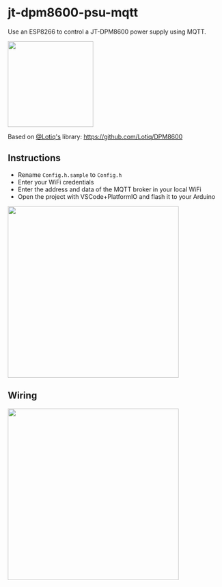 # jt-dpm8600-psu-mqtt
Use an ESP8266 to control a JT-DPM8600 power supply using MQTT.

<img src="https://user-images.githubusercontent.com/1439229/210946071-9ef86473-e93a-4431-8c09-73fe14364731.png" width="200">

Based on [@Lotiq's](https://github.com/Lotiq) library: https://github.com/Lotiq/DPM8600

## Instructions

* Rename `Config.h.sample` to `Config.h`
* Enter your WiFi credentials
* Enter the address and data of the MQTT broker in your local WiFi
* Open the project with VSCode+PlatformIO and flash it to your Arduino


<img src="https://raw.githubusercontent.com/d4rken/jt-dpm8600-psu-mqtt/main/.assets/pic1.jpg" width="400">

## Wiring
<img src="https://raw.githubusercontent.com/ps915/jt-dpm8600-psu-mqtt/main/.assets/DPM8600_WEMOS_D1_MQTT_WIRING.png" width="400">
